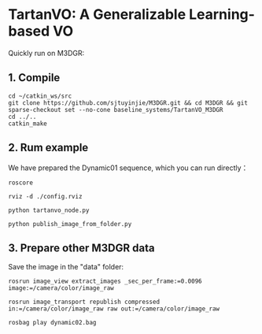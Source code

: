 # TartanVO: A Generalizable Learning-based VO

Quickly run on M3DGR:

## 1. Compile
```
cd ~/catkin_ws/src
git clone https://github.com/sjtuyinjie/M3DGR.git && cd M3DGR && git sparse-checkout set --no-cone baseline_systems/TartanVO_M3DGR
cd ../..
catkin_make
```

## 2. Rum example
We have prepared the Dynamic01 sequence, which you can run directly：
```
roscore

rviz -d ./config.rviz

python tartanvo_node.py

python publish_image_from_folder.py
```

## 3. Prepare other M3DGR data
Save the image in the "data" folder:

```
rosrun image_view extract_images _sec_per_frame:=0.0096 image:=/camera/color/image_raw

rosrun image_transport republish compressed in:=/camera/color/image_raw raw out:=/camera/color/image_raw

rosbag play dynamic02.bag
```
